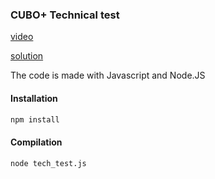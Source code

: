 ### CUBO+ Technical test

[video](https://www.youtube.com/watch?v=8-3vv5V-wrY)

[solution](https://github.com/birdnavas/BitcoinMonetaryPolicy/blob/main/cuboplus_tech_test/tech_test.js)

The code is made with Javascript and Node.JS
#### Installation

```bash
npm install
```
#### Compilation
```bash
node tech_test.js
```
